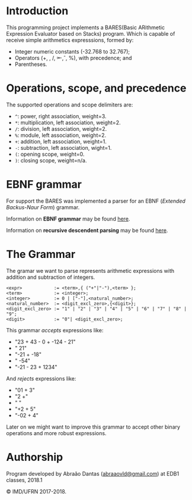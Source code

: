 # Introduction

This programming project implements a BARES(Basic ARithmetic Expression Evaluator based on Stacks) program. Which is capable of receive simple arithmetics expresssions, formed by:

* Integer numeric constants (-32.768 to 32.767);
* Operators (+, , /, ⇤,ˆ, %), with precedence; and
* Parentheses.

# Operations, scope, and precedence

The supported operations and scope delimiters are:

- `^`: power, right association, weight=3.
- `*`: multiplication, left association, weight=2.
- `/`: division, left association, weight=2.
- `%`: module, left association, weight=2.
- `+`: addition, left association, weight=1.
- `-`: subtraction, left association, wight=1.
- `(`: opening scope, weight=0.
- `)`: closing scope, weight=n/a.

# EBNF grammar

For support the BARES was implemented  a parser for an EBNF (_Extended Backus-Naur Form_) grammar.

Information on **EBNF grammar** may be found [here](https://en.wikipedia.org/wiki/Extended_Backus–Naur_Form).

Information on **recursive descendent parsing** may be found [here](https://en.wikipedia.org/wiki/Recursive_descent_parser).

# The Grammar

The gramar we want to parse represents arithmetic expressions with addition and subtraction of integers.

    <expr>            := <term>,{ ("+"|"-"),<term> };
    <term>            := <integer>;
    <integer>         := 0 | ["-"],<natural_number>;
    <natural_number>  := <digit_excl_zero>,{<digit>};
    <digit_excl_zero> := "1" | "2" | "3" | "4" | "5" | "6" | "7" | "8" | "9";
    <digit>           := "0"| <digit_excl_zero>;

This grammar _accepts_ expressions like:

* "23 + 43 - 0   + -124 - 21"
* " 21"
* "-21 +     -18"
* " -54"
* "-21 - 23 + 1234"

And _rejects_ expressions like:

* "01 + 3"
* "2 +"
* "  "
* "+2 + 5"
* "-02 + 4"

Later on we might want to improve this grammar to accept other binary operations and more robust expressions.


# Authorship

Program developed by Abraão Dantas (<abraaovld@gmail.com>) at EDB1 classes, 2018.1

&copy; IMD/UFRN 2017-2018.


